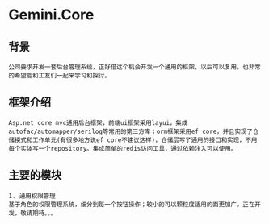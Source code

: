 # Gemini.Core
## 背景
    公司要求开发一套后台管理系统，正好借这个机会开发一个通用的框架，以后可以复用，也非常的希望能和工友们一起来学习和探讨。
## 框架介绍
    Asp.net core mvc通用后台框架，前端ui框架采用layui，集成autofac/automapper/serilog等常用的第三方库；orm框架采用ef core，并且实现了仓储模式和工作单元(有很多地方说ef core不建议这样)，仓储层写了通用的接口和实现，不用每个实体写一个repository。集成简单的redis访问工具，通过依赖注入可以使用。
## 主要的模块
    1. 通用权限管理
    基于角色的权限管理系统，细分到每一个按钮操作；较小的可以颗粒度适用的面更加广。正在开发，敬请期待。。。
    

